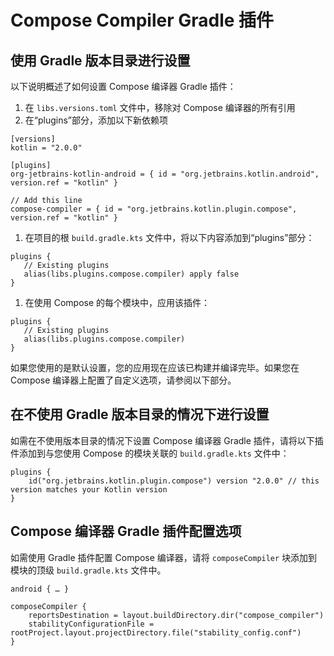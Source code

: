 # Compose Compiler Gradle 插件

## 使用 Gradle 版本目录进行设置

以下说明概述了如何设置 Compose 编译器 Gradle 插件：

1. 在 `libs.versions.toml` 文件中，移除对 Compose 编译器的所有引用
2. 在“plugins”部分，添加以下新依赖项

```
[versions]
kotlin = "2.0.0"

[plugins]
org-jetbrains-kotlin-android = { id = "org.jetbrains.kotlin.android", version.ref = "kotlin" }

// Add this line
compose-compiler = { id = "org.jetbrains.kotlin.plugin.compose", version.ref = "kotlin" }
```

1. 在项目的根 `build.gradle.kts` 文件中，将以下内容添加到“plugins”部分：

```
plugins {
   // Existing plugins
   alias(libs.plugins.compose.compiler) apply false
}
```

1. 在使用 Compose 的每个模块中，应用该插件：

```
plugins {
   // Existing plugins
   alias(libs.plugins.compose.compiler)
}
```

如果您使用的是默认设置，您的应用现在应该已构建并编译完毕。如果您在 Compose 编译器上配置了自定义选项，请参阅以下部分。

## 在不使用 Gradle 版本目录的情况下进行设置

如需在不使用版本目录的情况下设置 Compose 编译器 Gradle 插件，请将以下插件添加到与您使用 Compose 的模块关联的 `build.gradle.kts` 文件中：

```
plugins {
    id("org.jetbrains.kotlin.plugin.compose") version "2.0.0" // this version matches your Kotlin version
}
```

## Compose 编译器 Gradle 插件配置选项

如需使用 Gradle 插件配置 Compose 编译器，请将 `composeCompiler` 块添加到模块的顶级 `build.gradle.kts` 文件中。

```
android { … }

composeCompiler {
    reportsDestination = layout.buildDirectory.dir("compose_compiler")
    stabilityConfigurationFile = rootProject.layout.projectDirectory.file("stability_config.conf")
}
```